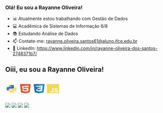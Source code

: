 ### Olá! Eu sou a Rayanne Oliveira!

- 📊 Atualmente estou trabalhando com Gestão de Dados
- 💻 Acadêmica de Sistemas de Informação 6/8
- 📚 Estudando Análise de Dados 
- 📫 Contate-me: rayanne.oliveira.santos61@aluno.ifce.edu.br
- 📲 LinkedIn: https://www.linkedin.com/in/rayanne-oliveira-dos-santos-2748371b7/

## Oiii, eu sou a Rayanne Oliveira!


</div>
<div style="display: inline_block"><br>
  <img align="center" alt="Ray-Python" height="30" width="40" src="https://raw.githubusercontent.com/devicons/devicon/master/icons/python/python-original.svg">
  <img align="center" alt="Ray-HTML" height="30" width="40" src="https://raw.githubusercontent.com/devicons/devicon/master/icons/html5/html5-original.svg">
  <img align="center" alt="Ray-CSS" height="30" width="40" src="https://raw.githubusercontent.com/devicons/devicon/master/icons/css3/css3-original.svg">
  <img align="center" alt="Ray-Js" height="30" width="40" src="https://raw.githubusercontent.com/devicons/devicon/master/icons/javascript/javascript-plain.svg">
</div>
  
  ##
   <a href="https://www.instagram.com/rayanneeoliveira_/" target="_blank"><img src="https://img.shields.io/badge/-Instagram-%23E4405F?style=for-the-badge&logo=instagram&logoColor=white" target="_blank"></a>
    <a href="https://discord.com/channels/@me" target="_blank"><img src="https://img.shields.io/badge/Discord-7289DA?style=for-the-badge&logo=discord&logoColor=white" target="_blank"></a>
    <a href = "rayanne.oliveira.santos61@aluno.ifce.edu.br"><img src="https://img.shields.io/badge/-Gmail-%23333?style=for-the-badge&logo=gmail&logoColor=white" target="_blank"></a>
    <a href="https://www.linkedin.com/in/rayanne-oliveira-dos-santos-2748371b7/" target="_blank"><img src="https://img.shields.io/badge/-LinkedIn-%230077B5?style=for-the-badge&logo=linkedin&logoColor=white" target="_blank"></a> 
    
</div>
